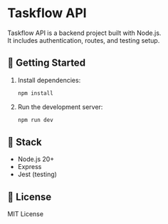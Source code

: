 # Taskflow API

Taskflow API is a backend project built with Node.js.  
It includes authentication, routes, and testing setup.

## 🚀 Getting Started

1. Install dependencies:
   ```bash
   npm install
   ```

2. Run the development server:
   ```bash
   npm run dev
   ```

## 🧰 Stack
- Node.js 20+
- Express
- Jest (testing)

## 📜 License
MIT License
